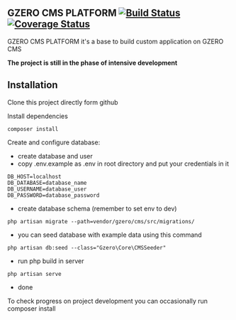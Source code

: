 ## GZERO CMS PLATFORM [![Build Status](https://travis-ci.org/GrupaZero/platform.png?branch=master)](https://travis-ci.org/GrupaZero/platform) [![Coverage Status](https://coveralls.io/repos/GrupaZero/platform/badge.png)](https://coveralls.io/r/GrupaZero/platform)

GZERO CMS PLATFORM it's a base to build custom application on GZERO CMS

**The project is still in the phase of intensive development**

## Installation

Clone this project directly form github

Install dependencies

```
composer install
```

Create and configure database:
 - create database and user
 - copy .env.example as .env in root directory and put your credentials in it
 
 ```
 DB_HOST=localhost
 DB_DATABASE=database_name
 DB_USERNAME=database_user
 DB_PASSWORD=database_password
 ```
 - create database schema (remember to set env to dev)
 
```
php artisan migrate --path=vendor/gzero/cms/src/migrations/
```

 - you can seed database with example data using this command
 
```
php artisan db:seed --class="Gzero\Core\CMSSeeder"
```
 - run php build in server
  
```
php artisan serve
```
 - done
 
 To check progress on project development you can occasionally run composer install
